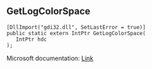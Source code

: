 ## GetLogColorSpace

```
[DllImport("gdi32.dll", SetLastError = true)]
public static extern IntPtr GetLogColorSpace(
   IntPtr hdc
);
```

Microsoft documentation: [Link](https://docs.microsoft.com/en-us/windows/win32/api/wingdi/nf-wingdi-getlogcolorspacea)
